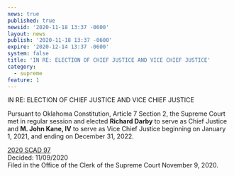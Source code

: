 ```yaml
---
news: true
published: true
newsid: '2020-11-18 13:37 -0600'
layout: news
publish: '2020-11-18 13:37 -0600'
expire: '2020-12-14 13:37 -0600'
system: false
title: 'IN RE: ELECTION OF CHIEF JUSTICE AND VICE CHIEF JUSTICE'
category:
  - supreme
feature: 1
---
```

IN RE: ELECTION OF CHIEF JUSTICE AND VICE CHIEF JUSTICE  

Pursuant to Oklahoma Constitution, Article 7 Section 2, the Supreme
Court met in regular session and elected **Richard Darby** to serve as Chief
Justice and **M. John Kane, IV** to serve as Vice Chief Justice beginning on
January 1, 2021, and ending on December 31, 2022.  

[2020 SCAD 97](http://www.oscn.net/Images/news/SCAD-2020-97.pdf)  
Decided: 11/09/2020  
Filed in the Office of the Clerk of the Supreme Court November 9, 2020.
